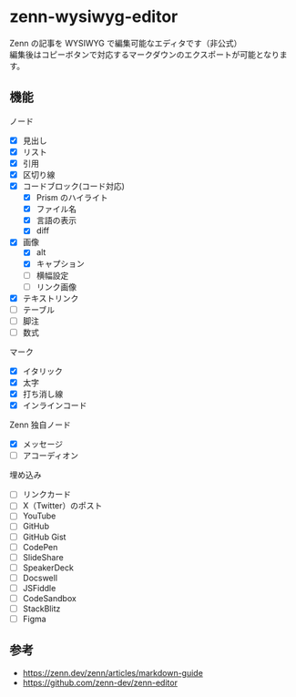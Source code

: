 # zenn-wysiwyg-editor

Zenn の記事を WYSIWYG で編集可能なエディタです（非公式）  
編集後はコピーボタンで対応するマークダウンのエクスポートが可能となります。

## 機能

ノード

- [x] 見出し
- [x] リスト
- [x] 引用
- [x] 区切り線
- [x] コードブロック(コード対応)
  - [x] Prism のハイライト
  - [x] ファイル名
  - [x] 言語の表示
  - [x] diff
- [x] 画像
  - [x] alt
  - [x] キャプション
  - [ ] 横幅設定
  - [ ] リンク画像
- [x] テキストリンク
- [ ] テーブル
- [ ] 脚注
- [ ] 数式

マーク

- [x] イタリック
- [x] 太字
- [x] 打ち消し線
- [x] インラインコード

Zenn 独自ノード

- [x] メッセージ
- [ ] アコーディオン

埋め込み

- [ ] リンクカード
- [ ] X（Twitter）のポスト
- [ ] YouTube
- [ ] GitHub
- [ ] GitHub Gist
- [ ] CodePen
- [ ] SlideShare
- [ ] SpeakerDeck
- [ ] Docswell
- [ ] JSFiddle
- [ ] CodeSandbox
- [ ] StackBlitz
- [ ] Figma

## 参考

- https://zenn.dev/zenn/articles/markdown-guide
- https://github.com/zenn-dev/zenn-editor
